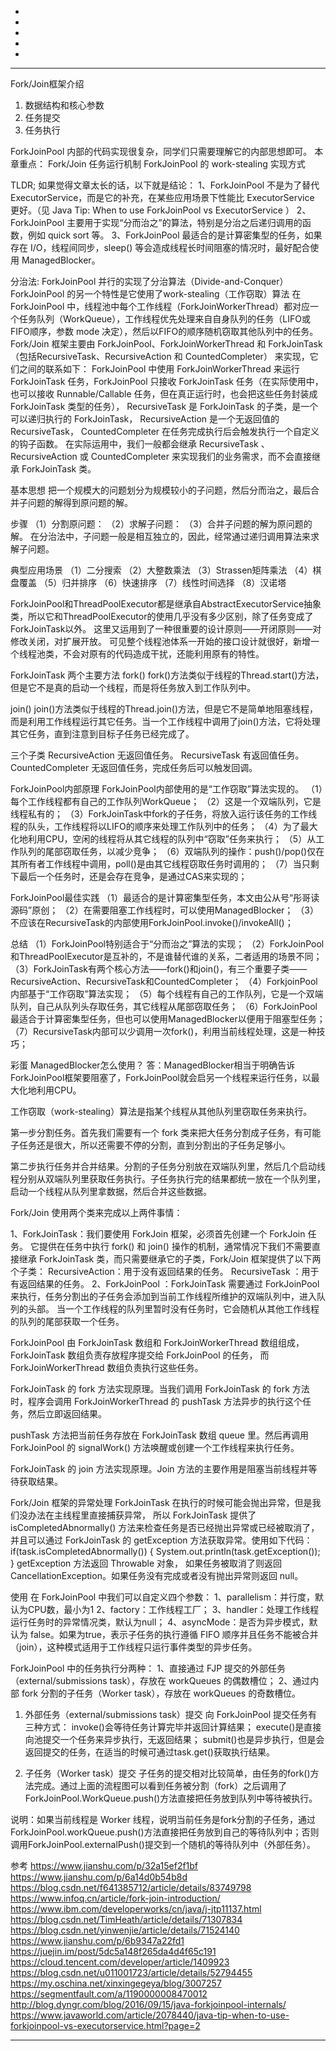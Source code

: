 - []()
- []()
- []()
- []()
- []()



---------------------------------------------------------------------------------------------------------------------

Fork/Join框架介绍

1. 数据结构和核心参数
2. 任务提交
3. 任务执行

ForkJoinPool 内部的代码实现很复杂，同学们只需要理解它的内部思想即可。
本章重点：
Fork/Join 任务运行机制
ForkJoinPool 的 work-stealing 实现方式


TLDR; 如果觉得文章太长的话，以下就是结论：
1、ForkJoinPool 不是为了替代 ExecutorService，而是它的补充，在某些应用场景下性能比 ExecutorService 更好。（见 Java Tip: When to use ForkJoinPool vs ExecutorService ）
2、ForkJoinPool 主要用于实现“分而治之”的算法，特别是分治之后递归调用的函数，例如 quick sort 等。
3、ForkJoinPool 最适合的是计算密集型的任务，如果存在 I/O，线程间同步，sleep() 等会造成线程长时间阻塞的情况时，最好配合使用 ManagedBlocker。


分治法:
ForkJoinPool 并行的实现了分治算法（Divide-and-Conquer）
ForkJoinPool 的另一个特性是它使用了work-stealing（工作窃取）算法
在 ForkJoinPool 中，线程池中每个工作线程（ForkJoinWorkerThread）都对应一个任务队列（WorkQueue），工作线程优先处理来自自身队列的任务（LIFO或FIFO顺序，参数 mode 决定），然后以FIFO的顺序随机窃取其他队列中的任务。
Fork/Join 框架主要由 ForkJoinPool、ForkJoinWorkerThread 和 ForkJoinTask（包括RecursiveTask、RecursiveAction 和 CountedCompleter） 来实现，它们之间的联系如下：
ForkJoinPool 中使用 ForkJoinWorkerThread 来运行 ForkJoinTask 任务，ForkJoinPool 只接收 ForkJoinTask 任务（在实际使用中，也可以接收 Runnable/Callable 任务，但在真正运行时，也会把这些任务封装成 ForkJoinTask 类型的任务），
RecursiveTask 是 ForkJoinTask 的子类，是一个可以递归执行的 ForkJoinTask，
RecursiveAction 是一个无返回值的 RecursiveTask，
CountedCompleter 在任务完成执行后会触发执行一个自定义的钩子函数。
在实际运用中，我们一般都会继承 RecursiveTask 、RecursiveAction 或 CountedCompleter 来实现我们的业务需求，而不会直接继承 ForkJoinTask 类。



基本思想
把一个规模大的问题划分为规模较小的子问题，然后分而治之，最后合并子问题的解得到原问题的解。

步骤
（1）分割原问题：
（2）求解子问题：
（3）合并子问题的解为原问题的解。
在分治法中，子问题一般是相互独立的，因此，经常通过递归调用算法来求解子问题。

典型应用场景
（1）二分搜索
（2）大整数乘法
（3）Strassen矩阵乘法
（4）棋盘覆盖
（5）归并排序
（6）快速排序
（7）线性时间选择
（8）汉诺塔


ForkJoinPool和ThreadPoolExecutor都是继承自AbstractExecutorService抽象类，所以它和ThreadPoolExecutor的使用几乎没有多少区别，除了任务变成了ForkJoinTask以外。
这里又运用到了一种很重要的设计原则——开闭原则——对修改关闭，对扩展开放。
可见整个线程池体系一开始的接口设计就很好，新增一个线程池类，不会对原有的代码造成干扰，还能利用原有的特性。

ForkJoinTask
两个主要方法
fork()
fork()方法类似于线程的Thread.start()方法，但是它不是真的启动一个线程，而是将任务放入到工作队列中。

join()
join()方法类似于线程的Thread.join()方法，但是它不是简单地阻塞线程，而是利用工作线程运行其它任务。当一个工作线程中调用了join()方法，它将处理其它任务，直到注意到目标子任务已经完成了。

三个子类
RecursiveAction    无返回值任务。
RecursiveTask    有返回值任务。
CountedCompleter    无返回值任务，完成任务后可以触发回调。


ForkJoinPool内部原理
ForkJoinPool内部使用的是“工作窃取”算法实现的。
（1）每个工作线程都有自己的工作队列WorkQueue；
（2）这是一个双端队列，它是线程私有的；
（3）ForkJoinTask中fork的子任务，将放入运行该任务的工作线程的队头，工作线程将以LIFO的顺序来处理工作队列中的任务；
（4）为了最大化地利用CPU，空闲的线程将从其它线程的队列中“窃取”任务来执行；
（5）从工作队列的尾部窃取任务，以减少竞争；
（6）双端队列的操作：push()/pop()仅在其所有者工作线程中调用，poll()是由其它线程窃取任务时调用的；
（7）当只剩下最后一个任务时，还是会存在竞争，是通过CAS来实现的；

ForkJoinPool最佳实践
（1）最适合的是计算密集型任务，本文由公从号“彤哥读源码”原创；
（2）在需要阻塞工作线程时，可以使用ManagedBlocker；
（3）不应该在RecursiveTask的内部使用ForkJoinPool.invoke()/invokeAll()；

总结
（1）ForkJoinPool特别适合于“分而治之”算法的实现；
（2）ForkJoinPool和ThreadPoolExecutor是互补的，不是谁替代谁的关系，二者适用的场景不同；
（3）ForkJoinTask有两个核心方法——fork()和join()，有三个重要子类——RecursiveAction、RecursiveTask和CountedCompleter；
（4）ForkjoinPool内部基于“工作窃取”算法实现；
（5）每个线程有自己的工作队列，它是一个双端队列，自己从队列头存取任务，其它线程从尾部窃取任务；
（6）ForkJoinPool最适合于计算密集型任务，但也可以使用ManagedBlocker以便用于阻塞型任务；
（7）RecursiveTask内部可以少调用一次fork()，利用当前线程处理，这是一种技巧；

彩蛋
ManagedBlocker怎么使用？
答：ManagedBlocker相当于明确告诉ForkJoinPool框架要阻塞了，ForkJoinPool就会启另一个线程来运行任务，以最大化地利用CPU。




工作窃取（work-stealing）算法是指某个线程从其他队列里窃取任务来执行。


第一步分割任务。首先我们需要有一个 fork 类来把大任务分割成子任务，有可能子任务还是很大，所以还需要不停的分割，直到分割出的子任务足够小。

第二步执行任务并合并结果。分割的子任务分别放在双端队列里，然后几个启动线程分别从双端队列里获取任务执行。子任务执行完的结果都统一放在一个队列里，启动一个线程从队列里拿数据，然后合并这些数据。


Fork/Join 使用两个类来完成以上两件事情：

1、ForkJoinTask：我们要使用 ForkJoin 框架，必须首先创建一个 ForkJoin 任务。
它提供在任务中执行 fork() 和 join() 操作的机制，通常情况下我们不需要直接继承 ForkJoinTask 类，而只需要继承它的子类，Fork/Join 框架提供了以下两个子类：
    RecursiveAction：用于没有返回结果的任务。
    RecursiveTask ：用于有返回结果的任务。
2、ForkJoinPool ：ForkJoinTask 需要通过 ForkJoinPool 来执行，任务分割出的子任务会添加到当前工作线程所维护的双端队列中，进入队列的头部。
当一个工作线程的队列里暂时没有任务时，它会随机从其他工作线程的队列的尾部获取一个任务。


ForkJoinPool 由 ForkJoinTask 数组和 ForkJoinWorkerThread 数组组成，
ForkJoinTask 数组负责存放程序提交给 ForkJoinPool 的任务，
而 ForkJoinWorkerThread 数组负责执行这些任务。

ForkJoinTask 的 fork 方法实现原理。当我们调用 ForkJoinTask 的 fork 方法时，程序会调用 ForkJoinWorkerThread 的 pushTask 方法异步的执行这个任务，然后立即返回结果。

pushTask 方法把当前任务存放在 ForkJoinTask 数组 queue 里。然后再调用 ForkJoinPool 的 signalWork() 方法唤醒或创建一个工作线程来执行任务。

ForkJoinTask 的 join 方法实现原理。Join 方法的主要作用是阻塞当前线程并等待获取结果。


Fork/Join 框架的异常处理
ForkJoinTask 在执行的时候可能会抛出异常，但是我们没办法在主线程里直接捕获异常，
所以 ForkJoinTask 提供了 isCompletedAbnormally() 方法来检查任务是否已经抛出异常或已经被取消了，并且可以通过 ForkJoinTask 的 getException 方法获取异常。使用如下代码：
if(task.isCompletedAbnormally())
{
    System.out.println(task.getException());
}
getException 方法返回 Throwable 对象，
如果任务被取消了则返回 CancellationException。如果任务没有完成或者没有抛出异常则返回 null。


使用
在 ForkJoinPool 中我们可以自定义四个参数：
1、parallelism：并行度，默认为CPU数，最小为1
2、factory：工作线程工厂；
3、handler：处理工作线程运行任务时的异常情况类，默认为null；
4、asyncMode：是否为异步模式，默认为 false。如果为true，表示子任务的执行遵循 FIFO 顺序并且任务不能被合并（join），这种模式适用于工作线程只运行事件类型的异步任务。


ForkJoinPool 中的任务执行分两种：
1、直接通过 FJP 提交的外部任务（external/submissions task），存放在 workQueues 的偶数槽位；
2、通过内部 fork 分割的子任务（Worker task），存放在 workQueues 的奇数槽位。


1. 外部任务（external/submissions task）提交
向 ForkJoinPool 提交任务有三种方式：
invoke()会等待任务计算完毕并返回计算结果；
execute()是直接向池提交一个任务来异步执行，无返回结果；
submit()也是异步执行，但是会返回提交的任务，在适当的时候可通过task.get()获取执行结果。

2. 子任务（Worker task）提交
子任务的提交相对比较简单，由任务的fork()方法完成。通过上面的流程图可以看到任务被分割（fork）之后调用了ForkJoinPool.WorkQueue.push()方法直接把任务放到队列中等待被执行。

说明：如果当前线程是 Worker 线程，说明当前任务是fork分割的子任务，通过ForkJoinPool.workQueue.push()方法直接把任务放到自己的等待队列中；否则调用ForkJoinPool.externalPush()提交到一个随机的等待队列中（外部任务）。



参考
https://www.jianshu.com/p/32a15ef2f1bf
https://www.jianshu.com/p/6a14d0b54b8d
https://blog.csdn.net/f641385712/article/details/83749798
https://www.infoq.cn/article/fork-join-introduction/
https://www.ibm.com/developerworks/cn/java/j-jtp11137.html
https://blog.csdn.net/TimHeath/article/details/71307834
https://blog.csdn.net/yinwenjie/article/details/71524140
https://www.jianshu.com/p/6b9347a22fd1
https://juejin.im/post/5dc5a148f265da4d4f65c191
https://cloud.tencent.com/developer/article/1409923
https://blog.csdn.net/u011001723/article/details/52794455
https://my.oschina.net/xinxingegeya/blog/3007257
https://segmentfault.com/a/1190000008470012
http://blog.dyngr.com/blog/2016/09/15/java-forkjoinpool-internals/
https://www.javaworld.com/article/2078440/java-tip-when-to-use-forkjoinpool-vs-executorservice.html?page=2




---------------------------------------------------------------------------------------------------------------------

